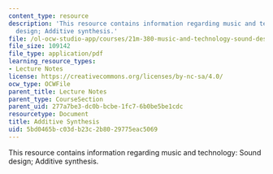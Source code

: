 ```yaml
---
content_type: resource
description: 'This resource contains information regarding music and technology: Sound
  design; Additive synthesis.'
file: /ol-ocw-studio-app/courses/21m-380-music-and-technology-sound-design-spring-2016/5bd0465bc03db23c2b8029775eac5069_MIT21M_380S16_Lec14.pdf
file_size: 109142
file_type: application/pdf
learning_resource_types:
- Lecture Notes
license: https://creativecommons.org/licenses/by-nc-sa/4.0/
ocw_type: OCWFile
parent_title: Lecture Notes
parent_type: CourseSection
parent_uid: 277a7be3-dc0b-bcbe-1fc7-6b0be5be1cdc
resourcetype: Document
title: Additive Synthesis
uid: 5bd0465b-c03d-b23c-2b80-29775eac5069
---
```

This resource contains information regarding music and technology: Sound design; Additive synthesis.